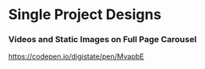 # Single Project Designs

### Videos and Static Images on Full Page Carousel

https://codepen.io/digistate/pen/MvapbE
